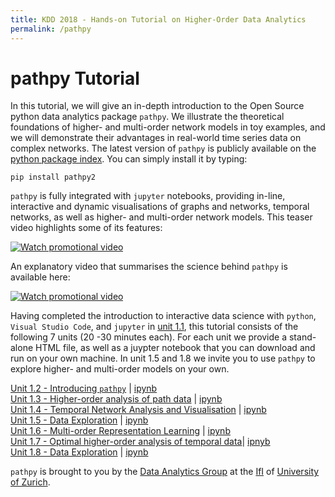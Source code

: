 ```yaml
---
title: KDD 2018 - Hands-on Tutorial on Higher-Order Data Analytics
permalink: /pathpy
---
```


# pathpy Tutorial

In this tutorial, we will give an in-depth introduction to the Open Source python data analytics package `pathpy`. We illustrate the theoretical foundations of higher- and multi-order network models in toy examples, and we will demonstrate their advantages in real-world time series data on complex networks. The latest version of `pathpy` is publicly available on the [python package index](https://pypi.org/project/pathpy2/). You can simply install it by typing:

```
pip install pathpy2
```

`pathpy` is fully integrated with `jupyter` notebooks, providing in-line, interactive and dynamic visualisations of graphs and networks, temporal networks, as well as higher- and multi-order network models. This teaser video highlights some of its features:

[![Watch promotional video](https://img.youtube.com/vi/QIPqFaR2Z5c/0.jpg)](https://www.youtube.com/watch?v=QIPqFaR2Z5c)

An explanatory video that summarises the science behind `pathpy` is available here:

[![Watch promotional video](https://img.youtube.com/vi/CxJkVrD2ZlM/0.jpg)](https://www.youtube.com/watch?v=CxJkVrD2ZlM)

Having completed the introduction to interactive data science with `python`, `Visual Studio Code`, and `jupyter` in [unit 1.1](https://github.com/IngoScholtes/kdd2018-tutorial/blob/master/code/1_1_vscode_jupyter.py), this tutorial consists of the following 7 units (20 -30 minutes each). For each unit we provide a stand-alone HTML file, as well as a juypter notebook that you can download and run on your own machine. In unit 1.5 and 1.8 we invite you to use `pathpy` to explore higher- and multi-order models on your own. 

[Unit 1.2 - Introducing `pathpy`](https://htmlpreview.github.io/?https://github.com/IngoScholtes/kdd2018-tutorial/blob/master/solutions/1_2_pathpy.html) | [ipynb](https://github.com/IngoScholtes/kdd2018-tutorial/blob/master/solutions/1_2_pathpy.ipynb)  
[Unit 1.3 - Higher-order analysis of path data](https://htmlpreview.github.io/?https://github.com/IngoScholtes/kdd2018-tutorial/blob/master/solutions/1_3_higher_order.html) | [ipynb](https://github.com/IngoScholtes/kdd2018-tutorial/blob/master/solutions/1_3_higher_order.ipynb)  
[Unit 1.4 - Temporal Network Analysis and Visualisation](https://htmlpreview.github.io/?https://github.com/IngoScholtes/kdd2018-tutorial/blob/master/solutions/1_4_temporal_networks.html) | [ipynb](https://github.com/IngoScholtes/kdd2018-tutorial/blob/master/solutions/1_4_temporal_networks.ipynb)  
[Unit 1.5 - Data Exploration](https://htmlpreview.github.io/?https://github.com/IngoScholtes/kdd2018-tutorial/blob/master/solutions/1_5_exploration.html) | [ipynb](https://github.com/IngoScholtes/kdd2018-tutorial/blob/master/solutions/1_5_exploration.ipynb)  
[Unit 1.6 - Multi-order Representation Learning](https://htmlpreview.github.io/?https://github.com/IngoScholtes/kdd2018-tutorial/blob/master/solutions/1_6_multi_order.html) | [ipynb](https://github.com/IngoScholtes/kdd2018-tutorial/blob/master/solutions/1_6_multi_order.ipynb)  
[Unit 1.7 - Optimal higher-order analysis of temporal data](https://htmlpreview.github.io/?https://github.com/IngoScholtes/kdd2018-tutorial/blob/master/solutions/1_7_optimal_analysis.html)| [ipnyb](https://github.com/IngoScholtes/kdd2018-tutorial/blob/master/solutions/1_7_optimal_analysis.ipynb)  
[Unit 1.8 - Data Exploration](https://htmlpreview.github.io/?https://github.com/IngoScholtes/kdd2018-tutorial/blob/master/solutions/1_8_exploration.html) | [ipynb](https://github.com/IngoScholtes/kdd2018-tutorial/blob/master/solutions/1_8_exploration.ipynb)  


`pathpy` is brought to you by the [Data Analytics Group](http://www.ifi.uzh.ch/dag) at the [IfI](http://www.ifi.uzh.ch) of [University of Zurich](http://www.uzh.ch).